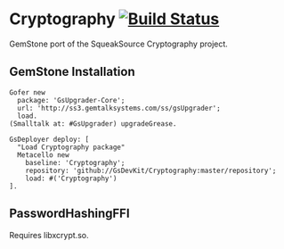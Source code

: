 Cryptography [![Build Status](https://github.com/GsDevKit/Cryptography/actions/workflows/ci.yml/badge.svg?branch=master)](https://github.com/GsDevKit/Cryptography/actions/workflows/ci.yml)
============

GemStone port of the SqueakSource Cryptography project.

## GemStone Installation

```Smalltalk
Gofer new
  package: 'GsUpgrader-Core';
  url: 'http://ss3.gemtalksystems.com/ss/gsUpgrader';
  load.
(Smalltalk at: #GsUpgrader) upgradeGrease.

GsDeployer deploy: [
  "Load Cryptography package"
  Metacello new
    baseline: 'Cryptography';
    repository: 'github://GsDevKit/Cryptography:master/repository';
    load: #('Cryptography')
].
```

## PasswordHashingFFI 
Requires libxcrypt.so.
